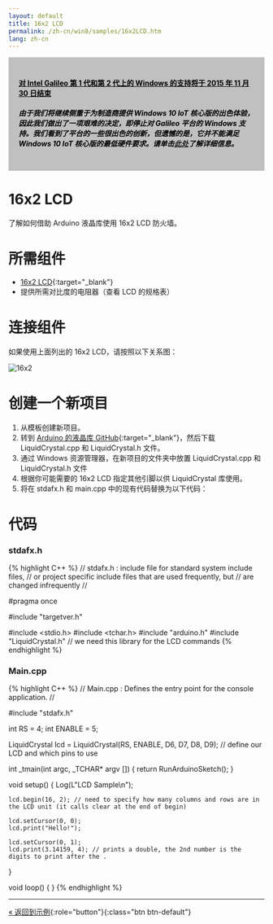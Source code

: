 ```yaml
---
layout: default
title: 16x2 LCD
permalink: /zh-cn/win8/samples/16x2LCD.htm
lang: zh-cn
---
```


<div style="background-color:Silver; color:black; padding:20px;">
	<h4><u>对 Intel Galileo 第 1 代和第 2 代上的 Windows 的支持将于 2015 年 11 月 30 日结束</u></h4>
		<p><h5>由于我们将继续侧重于为制造商提供 Windows 10 IoT 核心版的出色体验，因此我们做出了一项艰难的决定，即停止对 Galileo 平台的 Windows 支持。我们看到了平台的一些很出色的创新，但遗憾的是，它并不能满足 Windows 10 IoT 核心版的最低硬件要求。请单击<a href="http://go.microsoft.com/fwlink/?LinkId=690091" target="_blank">此处</a>了解详细信息。</h5></p>
</div>

# 16x2 LCD
了解如何借助 Arduino 液晶库使用 16x2 LCD 防火墙。

# 所需组件
* [16x2 LCD](https://www.sparkfun.com/products/255){:target="_blank"}
* 提供所需对比度的电阻器（查看 LCD 的规格表）

# 连接组件
如果使用上面列出的 16x2 LCD，请按照以下关系图：

![16x2]({{site.baseurl}}/Resources/images/16x2LCDDiagram.png)

# 创建一个新项目

1. 从模板创建新项目。
1. 转到 [Arduino 的液晶库 GitHub](https://github.com/arduino/Arduino/tree/master/libraries/LiquidCrystal){:target="_blank"}，然后下载 LiquidCrystal.cpp 和 LiquidCrystal.h 文件。
1. 通过 Windows 资源管理器，在新项目的文件夹中放置 LiquidCrystal.cpp 和 LiquidCrystal.h 文件
1. 根据你可能需要的 16x2 LCD 指定其他引脚以供 LiquidCrystal 库使用。
1. 将在 stdafx.h 和 main.cpp 中的现有代码替换为以下代码：

# 代码

### stdafx.h

{% highlight C++ %}
// stdafx.h : include file for standard system include files,
// or project specific include files that are used frequently, but
// are changed infrequently
//

#pragma once

#include "targetver.h"

#include <stdio.h>
#include <tchar.h>
#include "arduino.h"
#include "LiquidCrystal.h" // we need this library for the LCD commands
{% endhighlight %}

### Main.cpp

{% highlight C++ %}
// Main.cpp : Defines the entry point for the console application.
//

#include "stdafx.h"

int RS = 4;
int ENABLE = 5;

LiquidCrystal lcd = LiquidCrystal(RS, ENABLE, D6, D7, D8, D9); // define our LCD and which pins to use

int _tmain(int argc, _TCHAR* argv [])
{
    return RunArduinoSketch();
}

void setup()
{
    Log(L"LCD Sample\n");

    lcd.begin(16, 2); // need to specify how many columns and rows are in the LCD unit (it calls clear at the end of begin)

    lcd.setCursor(0, 0);
    lcd.print("Hello!");

    lcd.setCursor(0, 1);
    lcd.print(3.14159, 4); // prints a double, the 2nd number is the digits to print after the .
}

void loop()
{
}
{% endhighlight %}

---
[&laquo; 返回到示例](SampleApps.htm){:role="button"}{:class="btn btn-default"}
